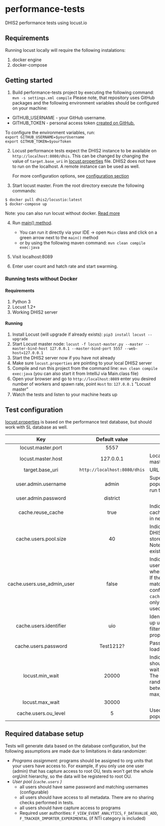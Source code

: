 # performance-tests

DHIS2 performance tests using locust.io

## Requirements

Running locust locally will require the following instalations:

1. docker engine
2. docker-compose

## Getting started

1. Build performance-tests project by executing the following command: `mvn -s settings.xml compile`
   Please note, that repository uses GitHub packages and the following environment variables should be configured on
   your machine:

- GITHUB_USERNAME - your GitHub username.
- GITHUB_TOKEN - personal access
  token [created on GitHub.](https://help.github.com/en/github/authenticating-to-github/creating-a-personal-access-token-for-the-command-line)

To configure the environment variables, run:   
`export GITHUB_USERNAME=$yourUsername`  
`export GITHUB_TOKEN=$yourToken`

2. Locust performance tests expect the DHIS2 instance to be available on `http://localhost:8080/dhis`. This can be
   changed by changing the value of `target.base_uri` in [locust.properties](src/main/resources/locust.properties)
   file. DHIS2 does not have to run on the localhost. A remote instance can be used as well.

   For more configuration options, see [configuration section](#test-configuration)

3. Start locust master. From the root directory execute the following commands:

```
$ docker pull dhis2/locustio:latest
$ docker-compose up
```
Note: you can also run locust without docker. [Read more](#Running-tests-without-docker)

4. Run [main() method](src/main/java/org/hisp/dhis/Main.java).
    - You can run it directly via your IDE -> open `Main` class and click on a green arrow next to the `main()` method
    - or by using the following maven command: `mvn clean compile exec:java`

5. Visit localhost:8089

6. Enter user count and hatch rate and start swarming.


### Running tests without Docker

#### Requirements
1. Python 3
2. Locust 1.2+
3. Working DHIS2 server

#### Running
1. Install Locust (will upgrade if already exists): `pip3 install locust --upgrade`
2. Start Locust master node: `locust -f locust-master.py --master --master-bind-host 127.0.0.1 --master-bind-port 5557 --web-host=127.0.0.1`
3. Start the DHIS2 server now if you have not already
3. Make sure `locust.properties` are pointing to your local DHIS2 server
4. Compile and run this project from the command line: `mvn clean compile exec:java` (you can also start it from IntelliJ via Main.class file)
5. Open your browser and go to `http://localhost:8089` enter you desired number of workers and spawn rate, point `Host` to: `127.0.0.1` "Locust master"
6. Watch the tests and listen to your machine heats up


## Test configuration

[locust.properties](src/main/resources/locust.properties) is based on the performance test database, but should work with SL database as well.

| Key | Default value | Description |
| :---: | :--:| ------------  |
| locust.master.port | 5557 | |
| locust.master.host | 127.0.0.1 | Location of the locust master |
| target.base_uri |  `http://localhost:8080/dhis` | URL of DHIS2 instance | 
| user.admin.username | admin | Super user used to populate the cache and run tests |
| user.admin.password | district | |
| cache.reuse_cache | true | Indicates if the local cache should be reused in next test execution|
| cache.users.pool.size | 40 | Indicates how many DHIS2 users should be stored in the cache. Note that users should exist in DHIS2 DB.  |
| cache.users.use_admin_user | false | Indicates if the admin user should be used when running the tests. If there are no users matching identifier configured in `cache.users.identifier`, only admin user will be used |
| cache.users.identifier | uio | Identifier used to look up users. Users will be filtered by `displayName` property |
| cache.users.password | Test1212? | Password of users loaded in the cache | 
| locust.min_wait | 20000 | Indicates how long should locust thread wait between the tasks. The value will be a random number of ms between min_wait and max_wait values. |
| locust.max_wait | 30000 |  | 
| cache.users.ou_level | 5 | Used in filtering users to populate the cache | 

## Required database setup 
Tests will generate data based on the database configuration, but the following assumptions are made due to limitations in data randomizer: 
- *Programs assignment*: programs should be assigned to org units that your users have access to. For example, if you only use one user (admin) that has capture access to root OU, tests won't get the whole orgUnit hierarchy, so the data will be registered to root OU.
- *User pool (`cache.users` )*
   - all users should have same password and matching usernames (configurable)
   - all users should have access to all metadata. There are no sharing checks performed in tests. 
   - all users should have capture access to programs
   - Required user authorities: `F_VIEW_EVENT_ANALYTICS`, `F_DATAVALUE_ADD`, `F_TRACKER_IMPORTER_EXPERIMENTAL` (if NTI category is included)
   
   



